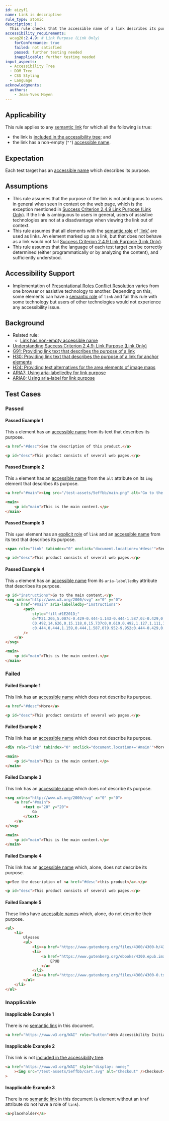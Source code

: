 ```yaml
---
id: aizyf1
name: Link is descriptive
rule_type: atomic
description: |
  This rule checks that the accessible name of a link describes its purpose.
accessibility_requirements:
  wcag20:2.4.9: # Link Purpose (Link Only)
    forConformance: true
    failed: not satisfied
    passed: further testing needed
    inapplicable: further testing needed
input_aspects:
  - Accessibility Tree
  - DOM Tree
  - CSS Styling
  - Language
acknowledgments:
  authors:
    - Jean-Yves Moyen
---
```


## Applicability

This rule applies to any [semantic link][] for which all the following is true:

- the link is [included in the accessibility tree][]; and
- the link has a non-empty (`""`) [accessible name][].

## Expectation

Each test target has an [accessible name][] which describes its purpose.

## Assumptions

- This rule assumes that the purpose of the link is not ambiguous to users in general when seen in context on the web page, which is the exception mentioned in [Success Criterion 2.4.9 Link Purpose (Link Only)][sc249]. If the link is ambiguous to users in general, users of assistive technologies are not at a disadvantage when viewing the link out of context.
- This rule assumes that all elements with the [semantic role][] of ['link'][link] are used as links. An element marked up as a link, but that does not behave as a link would not fail [Success Criterion 2.4.9 Link Purpose (Link Only)][sc249].
- This rule assumes that the language of each test target can be correctly determined (either programmatically or by analyzing the content), and sufficiently understood.

## Accessibility Support

- Implementation of [Presentational Roles Conflict Resolution][] varies from one browser or assistive technology to another. Depending on this, some elements can have a [semantic role][] of `link` and fail this rule with some technology but users of other technologies would not experience any accessibility issue.

## Background

- Related rule:
  - [Link has non-empty accessible name](https://act-rules.github.io/rules/c487ae)
- [Understanding Success Criterion 2.4.9: Link Purpose (Link Only)][usc249]
- [G91: Providing link text that describes the purpose of a link](https://www.w3.org/WAI/WCAG21/Techniques/general/G91)
- [H30: Providing link text that describes the purpose of a link for anchor elements](https://www.w3.org/WAI/WCAG21/Techniques/html/H30)
- [H24: Providing text alternatives for the area elements of image maps](https://www.w3.org/WAI/WCAG21/Techniques/html/H24)
- [ARIA7: Using aria-labelledby for link purpose](https://www.w3.org/WAI/WCAG21/Techniques/aria/ARIA7)
- [ARIA8: Using aria-label for link purpose](https://www.w3.org/WAI/WCAG21/Techniques/aria/ARIA8)

## Test Cases

### Passed

#### Passed Example 1

This `a` element has an [accessible name][] from its text that describes its purpose.

```html
<a href="#desc">See the description of this product.</a>

<p id="desc">This product consists of several web pages.</p>
```

#### Passed Example 2

This `a` element has an [accessible name][] from the `alt` attribute on its `img` element that describes its purpose.

```html
<a href="#main"><img src="/test-assets/5effbb/main.png" alt="Go to the main content"/></a>

<main>
	<p id="main">This is the main content.</p>
</main>
```

#### Passed Example 3

This `span` element has an [explicit role][] of `link` and an [accessible name][] from its text that describes its purpose.

```html
<span role="link" tabindex="0" onclick="document.location+='#desc'">See description of the product.</span>

<p id="desc">This product consists of several web pages.</p>
```

#### Passed Example 4

This `a` element has an [accessible name][] from its `aria-labelledby` attribute that describes its purpose.

```html
<p id="instructions">Go to the main content.</p>
<svg xmlns="http://www.w3.org/2000/svg" x="0" y="0">
	<a href="#main" aria-labelledby="instructions">
		<path
			style="fill:#1E201D;"
			d="M21.205,5.007c-0.429-0.444-1.143-0.444-1.587,0c-0.429,0.429-0.429,1.143,0,1.571l8.047,8.047H1.111
			C0.492,14.626,0,15.118,0,15.737c0,0.619,0.492,1.127,1.111,1.127h26.554l-8.047,8.032c-0.429,0.444-0.429,1.159,0,1.587
			c0.444,0.444,1.159,0.444,1.587,0l9.952-9.952c0.444-0.429,0.444-1.143,0-1.571L21.205,5.007z"
		/>
	</a>
</svg>

<main>
	<p id="main">This is the main content.</p>
</main>
```

### Failed

#### Failed Example 1

This link has an [accessible name][] which does not describe its purpose.

```html
<a href="#desc">More</a>

<p id="desc">This product consists of several web pages.</p>
```

#### Failed Example 2

This link has an [accessible name][] which does not describe its purpose.

```html
<div role="link" tabindex="0" onclick="document.location+='#main'">More</div>

<main>
	<p id="main">This is the main content.</p>
</main>
```

#### Failed Example 3

This link has an [accessible name][] which does not describe its purpose.

```html
<svg xmlns="http://www.w3.org/2000/svg" x="0" y="0">
	<a href="#main">
		<text x="20" y="20">
			Go
		</text>
	</a>
</svg>

<main>
	<p id="main">This is the main content.</p>
</main>
```

#### Failed Example 4

This link has an [accessible name][] which, alone, does not describe its purpose.

```html
<p>See the description of <a href="#desc">this product</a>.</p>

<p id="desc">This product consists of several web pages.</p>
```

#### Failed Example 5

These links have [accessible names][accessible name] which, alone, do not describe their purpose.

```html
<ul>
	<li>
		Ulysses
		<ul>
			<li><a href="https://www.gutenberg.org/files/4300/4300-h/4300-h.htm"> HTML </a></li>
			<li>
				<a href="https://www.gutenberg.org/ebooks/4300.epub.images?session_id=04cd710372888de8d8d322215cdfe8ce5b0f8d73">
					EPUB
				</a>
			</li>
			<li><a href="https://www.gutenberg.org/files/4300/4300-0.txt"> Plain text </a></li>
		</ul>
	</li>
</ul>
```

### Inapplicable

#### Inapplicable Example 1

There is no [semantic link][] in this document.

```html
<a href="https://www.w3.org/WAI" role="button">Web Accessibility Initiative (WAI)</a>
```

#### Inapplicable Example 2

This link is not [included in the accessibility tree][].

```html
<a href="https://www.w3.org/WAI" style="display: none;"
	><img src="/test-assets/5effbb/cart.svg" alt="Checkout" />Checkout</a
>
```

#### Inapplicable Example 3

There is no [semantic link][] in this document (`a` element without an `href` attribute do not have a role of `link`).

```html
<a>placeholder</a>
```

[accessible name]: #accessible-name 'Definition of Accessible Name'
[explicit role]: #explicit-role 'Definition of Explicit Role'
[included in the accessibility tree]: #included-in-the-accessibility-tree 'Definition of Included in the Accessibility Tree'
[link]: https://www.w3.org/TR/wai-aria/#link
[presentational roles conflict resolution]: https://www.w3.org/TR/wai-aria-1.1/#conflict_resolution_presentation_none 'Presentational Roles Conflict Resolution'
[semantic link]: #semantic-link 'Definition of Semantic Link'
[semantic role]: #semantic-role 'Definition of Semantic Role'
[sc249]: https://www.w3.org/TR/WCAG21/#link-purpose-link-only 'Success Criterion 2.4.9: Link Purpose (Link Only)'
[usc249]: https://www.w3.org/WAI/WCAG21/Understanding/link-purpose-link-only.html 'Understanding Success Criterion 2.4.9: Link Purpose (Link Only)'
